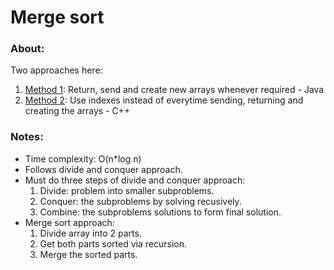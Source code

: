 # Merge sort

### About:

Two approaches here:

1. [Method 1](./method1): Return, send and create new arrays whenever required - Java
2. [Method 2](./method2): Use indexes instead of everytime sending, returning and creating the arrays - C++

### Notes:

- Time complexity: O(n\*log n)
- Follows divide and conquer approach.
- Must do three steps of divide and conquer approach:
  1. Divide: problem into smaller subproblems.
  2. Conquer: the subproblems by solving recusively.
  3. Combine: the subproblems solutions to form final solution.
- Merge sort approach:
  1. Divide array into 2 parts.
  2. Get both parts sorted via recursion.
  3. Merge the sorted parts.
